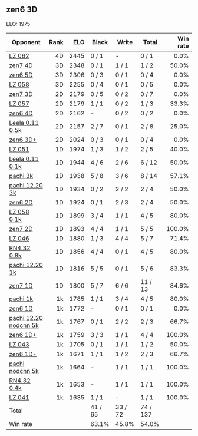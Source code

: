 ## zen6 3D ##

ELO: 1975

Opponent | Rank | ELO | Black | Write | Total | Win rate
---------|-----:|----:|-------|-------|-------|-------:
[LZ 062](LZ%20062.md) | 4D | 2445 | 0 / 1 | - | 0 / 1 | 0.0%
[zen7 4D](zen7%204D.md) | 3D | 2348 | 0 / 1 | 1 / 1 | 1 / 2 | 50.0%
[zen6 5D](zen6%205D.md) | 3D | 2306 | 0 / 3 | 0 / 1 | 0 / 4 | 0.0%
[LZ 058](LZ%20058.md) | 3D | 2255 | 0 / 4 | 0 / 1 | 0 / 5 | 0.0%
[zen7 3D](zen7%203D.md) | 2D | 2179 | 0 / 5 | 0 / 2 | 0 / 7 | 0.0%
[LZ 057](LZ%20057.md) | 2D | 2179 | 1 / 1 | 0 / 2 | 1 / 3 | 33.3%
[zen6 4D](zen6%204D.md) | 2D | 2162 | - | 0 / 2 | 0 / 2 | 0.0%
[Leela 0.11 0.5k](Leela%200.11%200.5k.md) | 2D | 2157 | 2 / 7 | 0 / 1 | 2 / 8 | 25.0%
[zen6 3D+](zen6%203D+.md) | 2D | 2024 | 0 / 3 | 0 / 1 | 0 / 4 | 0.0%
[LZ 051](LZ%20051.md) | 1D | 1974 | 1 / 3 | 1 / 2 | 2 / 5 | 40.0%
[Leela 0.11 0.1k](Leela%200.11%200.1k.md) | 1D | 1944 | 4 / 6 | 2 / 6 | 6 / 12 | 50.0%
[pachi 3k](pachi%203k.md) | 1D | 1938 | 5 / 8 | 3 / 6 | 8 / 14 | 57.1%
[pachi 12.20 3k](pachi%2012.20%203k.md) | 1D | 1934 | 0 / 2 | 2 / 2 | 2 / 4 | 50.0%
[zen6 2D](zen6%202D.md) | 1D | 1924 | 0 / 1 | 2 / 3 | 2 / 4 | 50.0%
[LZ 058 0.1k](LZ%20058%200.1k.md) | 1D | 1899 | 3 / 4 | 1 / 1 | 4 / 5 | 80.0%
[zen7 2D](zen7%202D.md) | 1D | 1893 | 4 / 4 | 1 / 1 | 5 / 5 | 100.0%
[LZ 046](LZ%20046.md) | 1D | 1880 | 1 / 3 | 4 / 4 | 5 / 7 | 71.4%
[RN4.32 0.8k](RN4.32%200.8k.md) | 1D | 1856 | 4 / 4 | 0 / 1 | 4 / 5 | 80.0%
[pachi 12.20 1k](pachi%2012.20%201k.md) | 1D | 1816 | 5 / 5 | 0 / 1 | 5 / 6 | 83.3%
[zen7 1D](zen7%201D.md) | 1D | 1800 | 5 / 7 | 6 / 6 | 11 / 13 | 84.6%
[pachi 1k](pachi%201k.md) | 1k | 1785 | 1 / 1 | 3 / 4 | 4 / 5 | 80.0%
[zen6 1D](zen6%201D.md) | 1k | 1772 | - | 0 / 1 | 0 / 1 | 0.0%
[pachi 12.20 nodcnn 5k](pachi%2012.20%20nodcnn%205k.md) | 1k | 1767 | 0 / 1 | 2 / 2 | 2 / 3 | 66.7%
[zen6 1D+](zen6%201D+.md) | 1k | 1759 | 3 / 3 | 1 / 1 | 4 / 4 | 100.0%
[LZ 043](LZ%20043.md) | 1k | 1705 | 0 / 1 | 1 / 1 | 1 / 2 | 50.0%
[zen6 1D-](zen6%201D-.md) | 1k | 1671 | 1 / 1 | 1 / 2 | 2 / 3 | 66.7%
[pachi nodcnn 5k](pachi%20nodcnn%205k.md) | 1k | 1664 | - | 1 / 1 | 1 / 1 | 100.0%
[RN4.32 0.4k](RN4.32%200.4k.md) | 1k | 1653 | - | 1 / 1 | 1 / 1 | 100.0%
[LZ 041](LZ%20041.md) | 1k | 1635 | 1 / 1 | - | 1 / 1 | 100.0%
Total | | | 41 / 65 | 33 / 72 | 74 / 137 | 
Win rate| | | 63.1% | 45.8% | 54.0% | 
